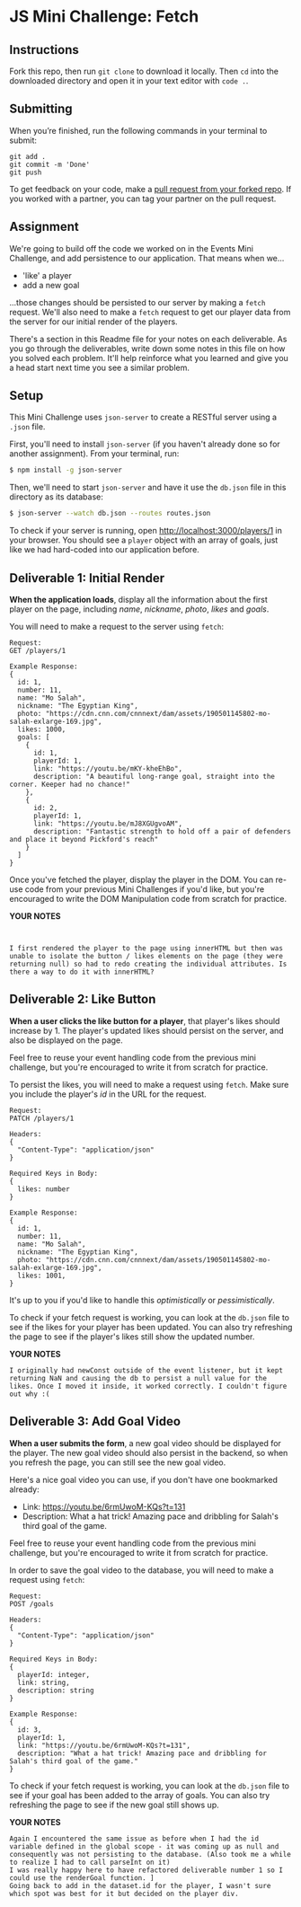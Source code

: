 # JS Mini Challenge: Fetch

## Instructions

Fork this repo, then run `git clone` to download it locally. Then `cd` into the downloaded directory and open it in your text editor with `code .`.

## Submitting

When you’re finished, run the following commands in your terminal to submit:

```
git add .
git commit -m 'Done'
git push
```

To get feedback on your code, make a [pull request from your forked repo](https://docs.github.com/en/github/collaborating-with-issues-and-pull-requests/creating-a-pull-request-from-a-fork). If you worked with a partner, you can tag your partner on the pull request.

## Assignment

We're going to build off the code we worked on in the Events Mini Challenge, and add persistence to our application. That means when we...

- 'like' a player 
- add a new goal

...those changes should be persisted to our server by making a `fetch` request. We'll also need to make a `fetch` request to get our player data from the server for our initial render of the players.

There's a section in this Readme file for your notes on each deliverable. As you go through the deliverables, write down some notes in this file on how you solved each problem. It'll help reinforce what you learned and give you a head start next time you see a similar problem.

## Setup

This Mini Challenge uses `json-server` to create a RESTful server using a `.json` file. 

First, you'll need to install `json-server` (if you haven't already done so for another assignment). From your terminal, run:

```sh
$ npm install -g json-server
```

Then, we'll need to start `json-server` and have it use the `db.json` file in this directory as its database:

```sh
$ json-server --watch db.json --routes routes.json
```

To check if your server is running, open [http://localhost:3000/players/1](http://localhost:3000/players/1) in your browser. You should see a `player` object with an array of goals, just like we had hard-coded into our application before.

## Deliverable 1: Initial Render

**When the application loads**, display all the information about the first player on the page, including *name*, *nickname*, *photo*, *likes* and *goals*.

You will need to make a request to the server using `fetch`: 

```
Request:
GET /players/1

Example Response:
{
  id: 1,
  number: 11,
  name: "Mo Salah",
  nickname: "The Egyptian King",
  photo: "https://cdn.cnn.com/cnnnext/dam/assets/190501145802-mo-salah-exlarge-169.jpg",
  likes: 1000,
  goals: [
    {
      id: 1,
      playerId: 1,
      link: "https://youtu.be/mKY-kheEhBo",
      description: "A beautiful long-range goal, straight into the corner. Keeper had no chance!"
    },
    {
      id: 2,
      playerId: 1,
      link: "https://youtu.be/mJ8XGUgvoAM",
      description: "Fantastic strength to hold off a pair of defenders and place it beyond Pickford's reach"
    }
  ]
}
```

Once you've fetched the player, display the player in the DOM. You can re-use code from your previous Mini Challenges if you'd like, but you're encouraged to write the DOM Manipulation code from scratch for practice.

**YOUR NOTES**
```


I first rendered the player to the page using innerHTML but then was unable to isolate the button / likes elements on the page (they were returning null) so had to redo creating the individual attributes. Is there a way to do it with innerHTML?
```

## Deliverable 2: Like Button

**When a user clicks the like button for a player**, that player's likes should increase by 1. The player's updated likes should persist on the server, and also be displayed on the page.

Feel free to reuse your event handling code from the previous mini challenge, but you're encouraged to write it from scratch for practice.

To persist the likes, you will need to make a request using `fetch`. Make sure you include the player's *id* in the URL for the request.

```
Request:
PATCH /players/1

Headers: 
{ 
  "Content-Type": "application/json"
}

Required Keys in Body:
{ 
  likes: number
}

Example Response:
{
  id: 1,
  number: 11,
  name: "Mo Salah",
  nickname: "The Egyptian King",
  photo: "https://cdn.cnn.com/cnnnext/dam/assets/190501145802-mo-salah-exlarge-169.jpg",
  likes: 1001,
}
```

It's up to you if you'd like to handle this *optimistically* or *pessimistically*.

To check if your fetch request is working, you can look at the `db.json` file to see if the likes for your player has been updated. You can also try refreshing the page to see if the player's likes still show the updated number.

**YOUR NOTES**
```
I originally had newConst outside of the event listener, but it kept returning NaN and causing the db to persist a null value for the likes. Once I moved it inside, it worked correctly. I couldn't figure out why :(
```

## Deliverable 3: Add Goal Video

**When a user submits the form**, a new goal video should be displayed for the player. The new goal video should also persist in the backend, so when you refresh the page, you can still see the new goal video.

Here's a nice goal video you can use, if you don't have one bookmarked already: 

- Link: https://youtu.be/6rmUwoM-KQs?t=131
- Description: What a hat trick! Amazing pace and dribbling for Salah's third goal of the game.

Feel free to reuse your event handling code from the previous mini challenge, but you're encouraged to write it from scratch for practice.

In order to save the goal video to the database, you will need to make a request using `fetch`:

```
Request:
POST /goals

Headers: 
{ 
  "Content-Type": "application/json"
}

Required Keys in Body:
{ 
  playerId: integer,
  link: string,
  description: string
}

Example Response:
{
  id: 3,
  playerId: 1,
  link: "https://youtu.be/6rmUwoM-KQs?t=131",
  description: "What a hat trick! Amazing pace and dribbling for Salah's third goal of the game."
}
```

To check if your fetch request is working, you can look at the `db.json` file to see if your goal has been added to the array of goals. You can also try refreshing the page to see if the new goal still shows up.

**YOUR NOTES**
```
Again I encountered the same issue as before when I had the id variable defined in the global scope - it was coming up as null and consequently was not persisting to the database. (Also took me a while to realize I had to call parseInt on it)
I was really happy here to have refactored deliverable number 1 so I could use the renderGoal function. ]
Going back to add in the dataset.id for the player, I wasn't sure which spot was best for it but decided on the player div. 
```